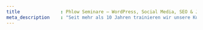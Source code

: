 ```yaml
---
title               : Phlow Seminare – WordPress, Social Media, SEO & Journalismus
meta_description    : "Seit mehr als 10 Jahren trainieren wir unsere Kunden in den Bereichen WordPress, Journalismus, Social Media, Internet Marketing und Webdesign."
---
```


